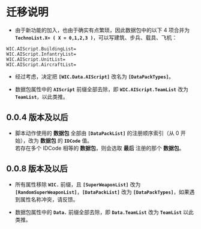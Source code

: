 # 迁移说明

* 由于新功能的加入，也由于确实有点繁琐，因此数据包中的以下 4 项合并为 **`TechnoList.X= ( X = 0,1,2,3 )`**，可以写建筑、步兵、载具、飞机：  
```
WIC.AIScript.BuildingList=
WIC.AIScript.InfantryList=
WIC.AIScript.UnitList=
WIC.AIScript.AircraftList=
```

* 经过考虑，决定把 **`[WIC.Data.AIScript]`** 改名为 **`[DataPackTypes]`**。

* 数据包属性中的 **`AIScript`** 前缀全部去除，即 **`WIC.AIScript.TeamList`** 改为 **`TeamList`**，以此类推。

## 0.0.4 版本及以后

* 脚本动作使用的 **数据包** 全部由 **`[DataPackList]`** 的注册顺序索引（从 0 开始），改为 **数据包** 的 **`IDCode`** 值。  
若存在多个 IDCode 相等的 **数据包**，则会选取 **最后** 注册的那个 **数据包**。

## 0.0.8 版本及以后

* 所有属性移除 **`WIC.`** 前缀，且 **`[SuperWeaponList]`** 改为 **`[RandomSuperWeaponList]`**，**`[DataPackList]`** 改为 **`[DataPackTypes]`**，如果遇到属性名称冲突，请反馈。

* 数据包属性中的 **`Data.`** 前缀全部去除，即 **`Data.TeamList`** 改为 **`TeamList`** 以此类推。